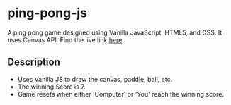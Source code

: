 # ping-pong-js

A ping pong game designed using Vanilla JavaScript, HTML5, and CSS. It uses Canvas API. Find the live link [here](https://sourav-patra.github.io/ping-pong-js).

## Description

- Uses Vanilla JS to draw the canvas, paddle, ball, etc.
- The winning Score is 7.
- Game resets when either 'Computer' or 'You' reach the winning score.
